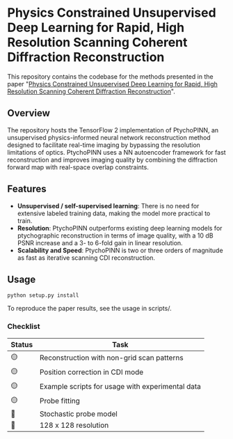 # Physics Constrained Unsupervised Deep Learning for Rapid, High Resolution Scanning Coherent Diffraction Reconstruction

This repository contains the codebase for the methods presented in the paper "[Physics Constrained Unsupervised Deep Learning for Rapid, High Resolution Scanning Coherent Diffraction Reconstruction](https://arxiv.org/pdf/2306.11014.pdf)". 

## Overview
The repository hosts the TensorFlow 2 implementation of PtychoPINN, an unsupervised physics-informed neural network reconstruction method designed to facilitate real-time imaging by bypassing the resolution limitations of optics. PtychoPINN uses a NN autoencoder framework for fast reconstruction and improves imaging quality by combining the diffraction forward map with real-space overlap constraints.

## Features
- **Unsupervised / self-supervised learning**: There is no need for extensive labeled training data, making the model more practical to train.
- **Resolution**: PtychoPINN outperforms existing deep learning models for ptychographic reconstruction in terms of image quality, with a 10 dB PSNR increase and a 3- to 6-fold gain in linear resolution.
- **Scalability and Speed**: PtychoPINN is two or three orders of magnitude as fast as iterative scanning CDI reconstruction.

## Usage
`python setup.py install`

To reproduce the paper results, see the usage in scripts/.

### Checklist
| Status | Task |
|--------|------|
| 🟡 | Reconstruction with non-grid scan patterns |
| 🟡 | Position correction in CDI mode |
| 🟡 | Example scripts for usage with experimental data |
| 🟡 | Probe fitting |
| 🔴 | Stochastic probe model |
| 🔴 | 128 x 128 resolution |


 

<!-- 
* subpixel convolution (Depth-to-space)
* make the model robust to arbitrary scaling/incorrect normalization of the diffracted intensity
* other ideas: fft based loss, gradient loss, vq-vae https://www.tensorflow.org/tutorials/generative/style_transfer#define_content_and_style_representations
* probe-based vs reconstruction-based support?

* Fully Convolutional Networks for Semantic Segmentation, explore and discuss. Make a slide explaining the idea.
* Try MC Dropout https://arxiv.org/pdf/1511.02680.pdf
* read deep ensembles https://arxiv.org/pdf/1612.01474.pdf

* hard constraint on diffraction norm using projection, consider tf.keras.constraints.MinMaxNorm
* stochastic probe
* probe symmetry consequences
* add an object normalization layer that uses the L2 norm
* how do super resolution models handle high resolutions?
* shift invariance
* grid permutation
* fourier ring correlation

* characterize robustness impact of Poisson likelihood vs. MAE
 -->

